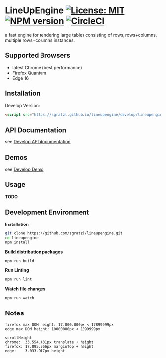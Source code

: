 LineUpEngine  [![License: MIT][mit-image]][mit-url] [![NPM version][npm-image]][npm-url]  [![CircleCI][ci-image]][ci-url] 
============

a fast engine for rendering large tables consisting of rows, rows+columns, multiple rows+columns instances. 

Supported Browsers
------------------

 * latest Chrome (best performance)
 * Firefox Quantum
 * Edge 16

Installation
------------

Develop Version:

```html
<script src="https://sgratzl.github.io/lineupengine/develop/lineupengine.min.js"></script>
```

API Documentation
-----------------

see [Develop API documentation](https://sgratzl.github.io/lineupengine/develop/docs)

Demos
-----

see [Develop Demo](https://sgratzl.github.io/lineupengine/develop/demo)


Usage
-----

**TODO**


Development Environment
-----------------------

**Installation**

```bash
git clone https://github.com/sgratzl/lineupengine.git
cd lineupengine
npm install
```

**Build distribution packages**

```bash
npm run build
```

**Run Linting**

```bash
npm run lint
```


**Watch file changes**

```bash
npm run watch
```

Notes
-----

```
firefox max DOM height: 17.800.000px < 17899999px
edge max DOM height: 10000000px < 1099999px

scrollHeight
chrome:  33.554.431px translate + height
firefox: 17.895.566px marginTop + height
edge:    3.033.917px height
```

[npm-image]: https://badge.fury.io/js/lineupengine.svg
[npm-url]: https://npmjs.org/package/lineupengine
[mit-image]: https://img.shields.io/badge/License-MIT-yellow.svg
[mit-url]: https://opensource.org/licenses/MIT
[ci-image]: https://circleci.com/gh/sgratzl/lineupengine.svg?style=shield
[ci-url]: https://circleci.com/gh/sgratzl/lineupengine
